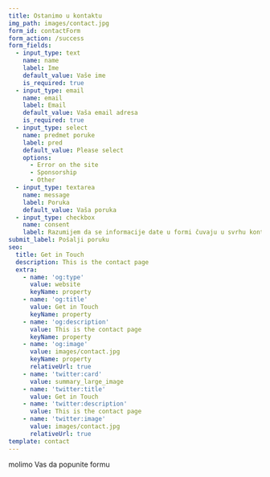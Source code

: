 ```yaml
---
title: Ostanimo u kontaktu
img_path: images/contact.jpg
form_id: contactForm
form_action: /success
form_fields:
  - input_type: text
    name: name
    label: Ime
    default_value: Vaše ime
    is_required: true
  - input_type: email
    name: email
    label: Email
    default_value: Vaša email adresa
    is_required: true
  - input_type: select
    name: predmet poruke
    label: pred
    default_value: Please select
    options:
      - Error on the site
      - Sponsorship
      - Other
  - input_type: textarea
    name: message
    label: Poruka
    default_value: Vaša poruka
  - input_type: checkbox
    name: consent
    label: Razumijem da se informacije date u formi čuvaju u svrhu kontakta.
submit_label: Pošalji poruku
seo:
  title: Get in Touch
  description: This is the contact page
  extra:
    - name: 'og:type'
      value: website
      keyName: property
    - name: 'og:title'
      value: Get in Touch
      keyName: property
    - name: 'og:description'
      value: This is the contact page
      keyName: property
    - name: 'og:image'
      value: images/contact.jpg
      keyName: property
      relativeUrl: true
    - name: 'twitter:card'
      value: summary_large_image
    - name: 'twitter:title'
      value: Get in Touch
    - name: 'twitter:description'
      value: This is the contact page
    - name: 'twitter:image'
      value: images/contact.jpg
      relativeUrl: true
template: contact
---
```

molimo Vas da popunite formu 
